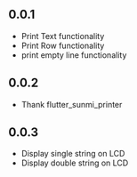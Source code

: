 ## 0.0.1
 - Print Text functionality
 - Print Row functionality
 - print empty line functionality
 
 ## 0.0.2
 - Thank flutter_sunmi_printer

  ## 0.0.3
 - Display single string on LCD
 - Display double string on LCD
